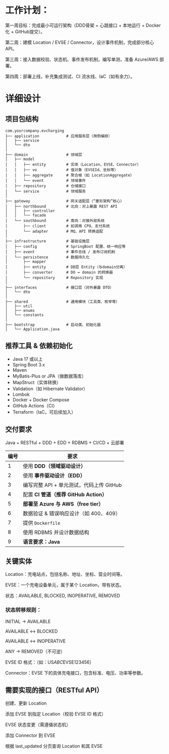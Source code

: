 
# 工作计划：

第一周目标：完成最小可运行架构（DDD骨架 + 心跳接口 + 本地运行 + Docker化 + GitHub提交）。

第二周：建模 Location / EVSE / Connector，设计事件机制，完成部分核心 API。

第三周：接入数据校验、状态机、事件发布机制，编写单测，准备 Azure/AWS 部署。

第四周：部署上线，补充集成测试、CI 流水线、IaC（如有余力）。

# 详细设计
## 项目包结构
 ```
 com.yourcompany.evcharging
├── application            # 应用服务层（用例编排）
│   ├── service
│   └── dto
│
├── domain                 # 领域层
│   ├── model
│   │   ├── entity         # 实体（Location、EVSE、Connector）
│   │   ├── vo             # 值对象（EVSEId、坐标等）
│   │   ├── aggregate      # 聚合根（如 LocationAggregate）
│   │   └── event          # 领域事件
│   ├── repository         # 仓储接口
│   └── service            # 领域服务
│
├── gateway                # 网关适配层（“菱形架构”核心）
│   ├── northbound         # 北向：对上暴露 REST API
│   │   ├── controller
│   │   └── facade
│   └── southbound         # 南向：对接外部系统
│       ├── client         # 如调用 CPO、支付系统
│       └── adapter        # MQ、API 转换适配
│
├── infrastructure         # 基础设施层
│   ├── config             # SpringBoot 配置、统一响应等
│   ├── event              # 事件总线 / 发布订阅机制
│   └── persistence        # 数据持久化
│       ├── mapper
│       ├── entity         # DB层 Entity（与domain分离）
│       ├── converter      # DO ↔ domain 的转换器
│       └── repository     # Repository 实现
│
├── interfaces             # 接口层（对外暴露 DTO）
│   └── dto
│
├── shared                 # 通用模块（工具类、枚举等）
│   ├── util
│   ├── enums
│   └── constants
│
├── bootstrap              # 启动类、初始化器
│   └── Application.java

 ```

## 推荐工具 & 依赖初始化
- Java 17 或以上 
- Spring Boot 3.x 
- Maven 
- MyBatis-Plus or JPA（做数据落库） 
- MapStruct（实体转换） 
- Validation（如 Hibernate Validator） 
- Lombok 
- Docker + Docker Compose 
- GitHub Actions（CI） 
- Terraform（IaC，可后续加入）

## 交付要求
Java + RESTful + DDD + EDD + RDBMS + CI/CD + 云部署

| 编号 | 要求                             |
| -- | ------------------------------ |
| 1  | 使用 **DDD（领域驱动设计）**             |
| 2  | 使用 **事件驱动设计（EDD）**             |
| 3  | 编写完整 API + 单元测试，代码上传 GitHub    |
| 4  | 配置 **CI 管道（推荐 GitHub Action）** |
| 5  | **部署至 Azure 与 AWS（free tier）** |
| 6  | 数据验证 & 错误响应设计（如 400、409）       |
| 7  | 提供 `Dockerfile`                |
| 8  | 使用 RDBMS 并设计数据结构               |
| 9  | **语言要求：Java**                  |

## 关键实体
Location：充电站点，包括名称、地址、坐标、营业时间等。

EVSE：一个充电设备单元，属于某个 Location，带有状态。

状态：AVAILABLE, BLOCKED, INOPERATIVE, REMOVED

### 状态转移规则：

INITIAL → AVAILABLE

AVAILABLE ↔ BLOCKED

AVAILABLE ↔ INOPERATIVE

ANY → REMOVED（不可逆）

EVSE ID 格式：<CountryCode>*<PartyID>*<LocalEVSEID>（如：US*ABC*EVSE123456）

Connector：EVSE 下的具体充电接口，包含标准、电压、功率等参数。

## 需要实现的接口（RESTful API）
创建、更新 Location

添加 EVSE 到指定 Location（校验 EVSE ID 格式）

EVSE 状态变更（需遵循状态机）

添加 Connector 到 EVSE

根据 last_updated 分页查询 Location 和其 EVSE
